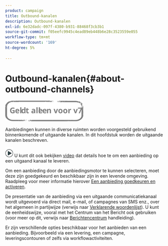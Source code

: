 ```yaml
---
product: campaign
title: Outbound-kanalen
description: Outbound-kanalen
exl-id: 6e32dadc-097f-4380-b931-88468f3cb3b1
source-git-commit: f05eefc9945c4ead89eb448b6e28c3523559e055
workflow-type: tm+mt
source-wordcount: '169'
ht-degree: 5%

---
```


# Outbound-kanalen{#about-outbound-channels}

![](../../assets/v7-only.svg)

Aanbiedingen kunnen in diverse ruimten worden voorgesteld gebruikend binnenkomende of uitgaande kanalen. In dit hoofdstuk worden de uitgaande kanalen beschreven.

![](assets/do-not-localize/how-to-video.png) U kunt dit ook bekijken [video](https://helpx.adobe.com/campaign/classic/how-to/deliver-an-offer-on-outbound-channel-in-acv6.html?playlist=/ccx/v1/collection/product/campaign/classic/segment/digital-marketers/explevel/intermediate/applaunch/get-started/collection.ccx.js&amp;ref=helpx.adobe.com) dat details hoe te om een aanbieding op een uitgaand kanaal te leveren.

Om een aanbieding door de aanbiedingsmotor te kunnen selecteren, moet deze zijn goedgekeurd en beschikbaar zijn in een levende omgeving. Raadpleeg voor meer informatie hierover [Een aanbieding goedkeuren en activeren](../../interaction/using/approving-and-activating-an-offer.md).

De presentatie van de aanbieding via een uitgaande communicatiekanaal wordt uitgevoerd via direct mail, e-mail, of campagnes van SMS enz., over het algemeen in partijwijze (verwijs naar [Verklarende woordenlijst](../../interaction/using/glossary.md)). U kunt de eenheidswijze, vooral met het Centrum van het Bericht ook gebruiken (voor meer op dit, verwijs naar [Berichtencentrum](../../message-center/using/about-transactional-messaging.md) handleiding).

Er zijn verschillende opties beschikbaar voor het aanbieden van een aanbieding. Bijvoorbeeld via een levering, een campagne, leveringscontouren of zelfs via workflowactiviteiten.
